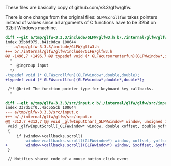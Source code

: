 These files are basically copy of github.com/v3.3/glfw/glfw.

There is one change from the original files: `GLFWscrollfun` takes pointers instead of values since all arguments of C functions have to be 32bit on 32bit Windows machine.

```diff
diff --git a/tmp/glfw-3.3.3/include/GLFW/glfw3.h b/./internal/glfw/glfw/include/GLFW/glfw3.h
index 35bbf075..b41c0dca 100644
--- a/tmp/glfw-3.3.3/include/GLFW/glfw3.h
+++ b/./internal/glfw/glfw/include/GLFW/glfw3.h
@@ -1496,7 +1496,7 @@ typedef void (* GLFWcursorenterfun)(GLFWwindow*,int);
  *
  *  @ingroup input
  */
-typedef void (* GLFWscrollfun)(GLFWwindow*,double,double);
+typedef void (* GLFWscrollfun)(GLFWwindow*,double*,double*);

 /*! @brief The function pointer type for keyboard key callbacks.
  *
```

```diff
diff --git a/tmp/glfw-3.3.3/src/input.c b/./internal/glfw/glfw/src/input.c
index 337d5cf0..4ac555cb 100644
--- a/tmp/glfw-3.3.3/src/input.c
+++ b/./internal/glfw/glfw/src/input.c
@@ -312,7 +312,7 @@ void _glfwInputChar(_GLFWwindow* window, unsigned int codepoint, int mods, GLFWb
 void _glfwInputScroll(_GLFWwindow* window, double xoffset, double yoffset)
 {
     if (window->callbacks.scroll)
-        window->callbacks.scroll((GLFWwindow*) window, xoffset, yoffset);
+        window->callbacks.scroll((GLFWwindow*) window, &xoffset, &yoffset);
 }

 // Notifies shared code of a mouse button click event
```
